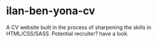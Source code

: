 # ilan-ben-yona-cv

A CV website built in the process of sharpening the skills in HTML/CSS/SASS.
Potential recruiter? have a look.
